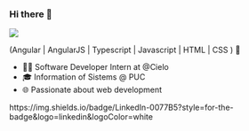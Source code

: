 ### Hi there 👋

<div> 
  <a href="https://www.linkedin.com/in/rafaella-ballerini-45875016a" target="_blank"><img src="https://img.shields.io/badge/-LinkedIn-%230077B5?style=for-the-badge&logo=linkedin&logoColor=white" target="_blank"></a> 
  
</div>

(Angular | AngularJS | Typescript | Javascript | HTML | CSS ) 🚀

- 👩‍💻 Software Developer Intern at @Cielo
- 🎓 Information of Sistems @ PUC
- 🌐 Passionate about web development
<div>https://img.shields.io/badge/LinkedIn-0077B5?style=for-the-badge&logo=linkedin&logoColor=white</div>

